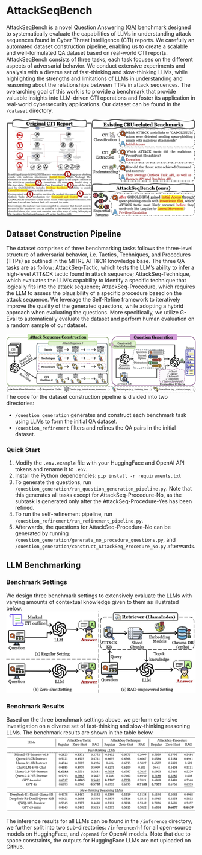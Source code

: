 # AttackSeqBench
AttackSeqBench is a novel Question Answering (QA) benchmark designed to systematically evaluate the capabilities of LLMs in understanding attack sequences found in Cyber Threat Intelligence (CTI) reports. We carefully an automated dataset construction pipeline, enabling us to create a scalable and well-formulated QA dataset based on real-world CTI reports. AttackSeqBench consists of three tasks, each task focuses on the different aspects of adversarial behavior. We conduct extensive experiments and analysis with
a diverse set of fast-thinking and slow-thinking LLMs, while highlighting the strengths and limitations of LLMs in understanding and reasoning about the relationships between TTPs in attack sequences. The overarching goal of this work is to provide a benchmark that provide valuable insights into LLM-driven CTI operations and foster its application in real-world cybersecurity applications. Our dataset can be found in the `/dataset` directory.

![motivation](https://raw.githubusercontent.com/Javiery3889/AttackSeqBench/refs/heads/main/images/motivation_graph.jpg)

## Dataset Construction Pipeline
The dataset comprises of three benchmarking tasks follows the three-level structure of adversarial behavior, i.e. Tactics, Techniques, and Procedures (TTPs) as outlined in the MITRE ATT&CK knowledge base. The three QA tasks are as follow: AttackSeq-Tactic, which tests the LLM’s ability to infer a high-level ATT&CK tactic found in attack sequence; AttackSeq-Technique, which evaluates the LLM’s capability to identify a specific technique that logically fits into the attack sequence; AttackSeq-Procedure, which requires the LLM to assess the plausibility of a specific procedure based on the attack sequence. We leverage the Self-Refine framework to iteratively improve the quality of the generated questions, while adopting a hybrid approach when evaluating the questions. More specifically, we utilize G-Eval to automatically evaluate the dataset and perform human evaluation on a random sample of our dataset.

![dataset](https://github.com/Javiery3889/AttackSeqBench/blob/main/images/construction.jpg?raw=true)
The code for the dataset construction pipeline is divided into two directories: 
- `/question_generation` generates and construct each benchmark task using LLMs to form the initial QA dataset.
- `/question_refinement` filters and refines the QA pairs in the initial dataset.

### Quick Start
1. Modify the `.env.example` file with your HuggingFace and OpenAI API tokens and rename it to `.env`.
2. Install the Python dependencies: `pip install -r requirements.txt`
3. To generate the questions, run `/question_generation/run_question_generation_pipeline.py`. Note that this generates all tasks except for AttackSeq-Procedure-No, as the subtask is generated only after the AttackSeq-Procedure-Yes has been refined.
4. To run the self-refinement pipeline, run `/question_refinement/run_refinement_pipeline.py`.
5. Afterwards, the questions for AttackSeq-Procedure-No can be generated by running `/question_generation/generate_no_procedure_questions.py`, and `/question_generation/construct_AttackSeq_Procedure_No.py` afterwards.

## LLM Benchmarking
### Benchmark Settings
We design three benchmark settings to extensively evaluate the LLMs with varying amounts of contextual knowledge given to them as illustrated below.
![benchmark settings](https://github.com/Javiery3889/AttackSeqBench/blob/main/images/benchmark_settings.jpg?raw=true)
### Benchmark Results
Based on the three benchmark settings above, we perform extensive investigation on a diverse set of fast-thinking and slow-thinking reasoning LLMs. The benchmark results are shown in the table below.
![benchmark](https://github.com/Javiery3889/AttackSeqBench/blob/main/images/benchmark.png?raw=true)

The inference results for all LLMs can be found in the `/inference` directory, we further split into two sub-directories: `/inference/hf` for all open-source models on HuggingFace, and `/openai` for OpenAI models. Note that due to space constraints, the outputs for HuggingFace LLMs are not uploaded on Github.
